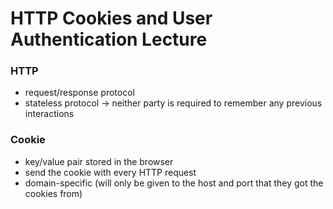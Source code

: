 # HTTP Cookies and User Authentication Lecture

### HTTP
* request/response protocol
* stateless protocol -> neither party is required to remember any previous interactions

### Cookie
* key/value pair stored in the browser
* send the cookie with every HTTP request
* domain-specific (will only be given to the host and port that they got the cookies from)
